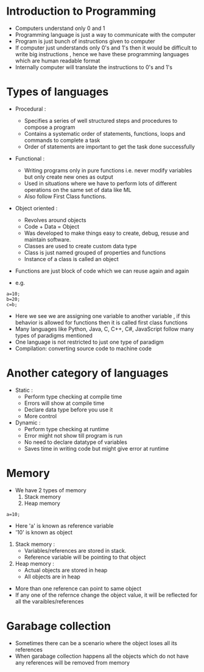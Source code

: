 # Introduction to Programming
- Computers understand only 0 and 1
- Programming language is just a way to communicate with the computer
- Program is just bunch of instructions given to computer
- If computer just understands only 0's and 1's then it would be difficult to write big instructions , hence we have these programming languages which are human readable format
- Internally computer will translate the instructions to 0's and 1's 

# Types of languages
- Procedural : 
    - Specifies a series of well structured steps and procedures to compose a program
    - Contains a systematic order of statements, functions, loops and commands to complete a task
    - Order of statements are important to get the task done successfully
- Functional : 
    - Writing programs only in pure functions i.e. never modify variables but only create new ones as output
    - Used in situations where we have to perform lots of different operations on the same set of data like ML
    - Also follow First Class functions. 
- Object oriented :  
    - Revolves around objects
    - Code + Data = Object
    - Was developed to make things easy to create, debug, resuse and maintain software.
    - Classes are used to create custom data type
    - Class is just named grouped of properties and functions
    - Instance of a class is called an object


- Functions are just block of code which we can reuse again and again
- e.g.
```
a=10;
b=20;
c=b;
```
- Here we see we are assigning one variable to another variable , if this behavior is allowed for functions then it is called first class functions
- Many languages like Python, Java, C, C++, C#, JavaScript follow many types of paradigms mentioned
- One language is not restricted to just one type of paradigm
- Compilation: converting source code to machine code

# Another category of languages
- Static : 
    - Perform type checking at compile time
    - Errors will show at compile time
    - Declare data type before you use it
    - More control
- Dynamic : 
    - Perform type checking at runtime
    - Error might not show till program is run
    - No need to declare datatype of variables
    - Saves time in writing code but might give error at runtime

# Memory
- We have 2 types of memory
    1. Stack memory
    2. Heap memory

```
a=10;
```
- Here 'a' is known as reference variable
- '10' is known as object

1. Stack memory :
    - Variables/references are stored in stack.
    - Reference variable will be pointing to that object
2. Heap memory : 
    - Actual objects are stored in heap
    - All objects are in heap

- More than one reference can point to same object
- If any one of the refernce change the object value, it will be reflected for all the varaibles/references

# Garabage collection
- Sometimes there can be a scenario where the object loses all its references
- When garabage collection happens all the objects which do not have any references will be removed from memory

